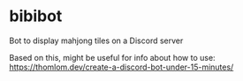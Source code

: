 # bibibot
Bot to display mahjong tiles on a Discord server

Based on this, might be useful for info about how to use: https://thomlom.dev/create-a-discord-bot-under-15-minutes/
